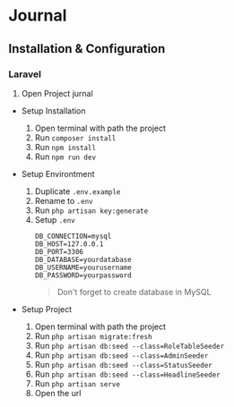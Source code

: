 # Journal

## Installation & Configuration

### Laravel
1. Open Project jurnal
- Setup Installation
    1. Open terminal with path the project
    2. Run `composer install`
    3. Run `npm install`
    4. Run `npm run dev`

- Setup Environtment
    1. Duplicate `.env.example`
    2. Rename to `.env`
    3. Run `php artisan key:generate`
    4. Setup `.env`
        ```env
        DB_CONNECTION=mysql
        DB_HOST=127.0.0.1
        DB_PORT=3306
        DB_DATABASE=yourdatabase
        DB_USERNAME=yourusername
        DB_PASSWORD=yourpassword
        
        ```
        > Don't forget to create database in MySQL

- Setup Project
    1. Open terminal with path the project
    2. Run `php artisan migrate:fresh`
    3. Run `php artisan db:seed --class=RoleTableSeeder`
    4. Run `php artisan db:seed --class=AdminSeeder`
    5. Run `php artisan db:seed --class=StatusSeeder`
    6. Run `php artisan db:seed --class=HeadlineSeeder`
    7. Run `php artisan serve`
    8. Open the url
